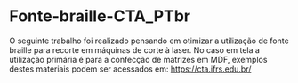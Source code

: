 # Fonte-braille-CTA_PTbr

O seguinte trabalho foi realizado pensando em otimizar a utilização de fonte braille para recorte em máquinas de corte à laser. 
No caso em tela a utilização primária é para a confecção de matrizes em MDF, exemplos destes materiais podem ser acessados em: https://cta.ifrs.edu.br/
